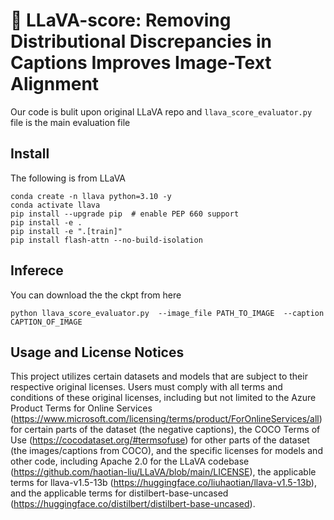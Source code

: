 # 🌋 LLaVA-score: Removing Distributional Discrepancies in Captions Improves Image-Text Alignment

Our code is bulit upon original LLaVA repo and `llava_score_evaluator.py` file is the main evaluation file

## Install

The following is from LLaVA

```
conda create -n llava python=3.10 -y
conda activate llava
pip install --upgrade pip  # enable PEP 660 support
pip install -e .
pip install -e ".[train]"
pip install flash-attn --no-build-isolation
```


## Inferece 

You can download the the ckpt from here

```
python llava_score_evaluator.py  --image_file PATH_TO_IMAGE  --caption CAPTION_OF_IMAGE
```


## Usage and License Notices
This project utilizes certain datasets and models that are subject to their respective original licenses. Users must comply with all terms and conditions of these original licenses, including but not limited to the Azure Product Terms for Online Services (https://www.microsoft.com/licensing/terms/product/ForOnlineServices/all) for certain parts of the dataset (the negative captions), the COCO Terms of Use (https://cocodataset.org/#termsofuse) for other parts of the dataset (the images/captions from COCO), and the specific licenses for models and other code, including Apache 2.0 for the LLaVA codebase (https://github.com/haotian-liu/LLaVA/blob/main/LICENSE), the applicable terms for llava-v1.5-13b (https://huggingface.co/liuhaotian/llava-v1.5-13b), and the applicable terms for distilbert-base-uncased (https://huggingface.co/distilbert/distilbert-base-uncased).

